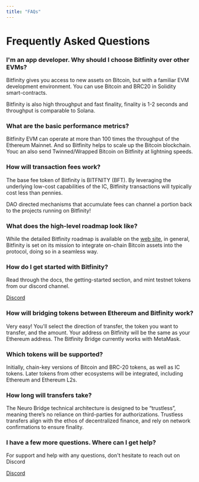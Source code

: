 ```yaml
---
title: "FAQs"
---
```


# Frequently Asked Questions

### I'm an app developer. Why should I choose Bitfinity over other EVMs?

Bitfinity gives you access to new assets on Bitcoin, but with a familiar EVM development environment. You can use Bitcoin and BRC20  in Solidity smart-contracts.

Bitfinity is also high throughput and fast finality, finality is 1-2 seconds and throughput is comparable to Solana. 

### What are the basic performance metrics?

Bitfinity EVM can operate at more than 100 times the throughput of the Ethereum Mainnet.
And so Bitfinity helps to scale up the Bitcoin blockchain. Youc an also send Twinned/Wrapped Bitcoin on Bitfinity at lightning speeds.  

### How will transaction fees work?

The base fee token of Bitfinity is BITFNITY (BFT).
By leveraging the underlying low-cost capabilities of the IC, Bitfinity transactions will typically cost less than pennies.

DAO directed mechanisms that accumulate fees can channel a portion back to the projects running on Bitfinity!

### What does the high-level roadmap look like?

While the detailed Bitfinity roadmap is available on the [web site], in general, Bitfinity is set on its mission to integrate on-chain Bitcoin assets into the protocol, doing so in a seamless way. 

[web site]:  https://bitfinity.network/about

### How do I get started with Bitfinity?

Read through the docs, the getting-started section, and mint testnet tokens from our discord channel. 

[Discord](https://discord.com/invite/AQwKukrdjf)

### How will bridging tokens between Ethereum and Bitfinity work?

Very easy! You'll select the direction of transfer, the token you want to transfer, and the amount.
Your address on Bitfinity will be the same as your Ethereum address. The Bitfinity Bridge currently works with MetaMask.

### Which tokens will be supported?

Initially, chain-key versions of Bitcoin and BRC-20 tokens, as well as IC tokens. Later tokens from other ecosystems will be integrated, including Ethereum and Ethereum L2s. 


### How long will transfers take?

The Neuro Bridge technical architecture is designed to be “trustless”, meaning there’s no reliance on third-parties for authorizations.
Trustless transfers align with the ethos of decentralized finance, and rely on network confirmations to ensure finality.

### I have a few more questions. Where can I get help?

For support and help with any questions, don't hesitate to reach out on Discord 

[Discord](https://discord.com/invite/AQwKukrdjf)
